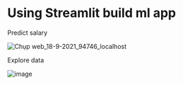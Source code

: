 # Using Streamlit build ml app
Predict salary

![Chụp web_18-9-2021_94746_localhost](https://user-images.githubusercontent.com/72034584/133870372-e80f9461-34d4-4889-a18b-06965a3212e0.jpeg)

Explore data

![image](https://user-images.githubusercontent.com/72034584/133870289-ad2c8590-ac0a-433b-aea3-ace1153515ac.png)

